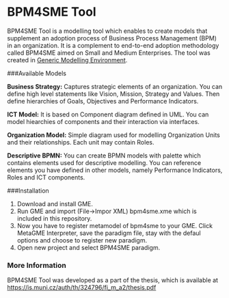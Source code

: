 BPM4SME Tool
============

BPM4SME Tool is a modelling tool which enables to create models that supplement an adoption process of Business Process Management (BPM) in an organization. It is a complement to end-to-end adoption methodology called BPM4SME aimed on Small and Medium Enterprises. The tool was created in [Generic Modelling Environment](http://http://w3.isis.vanderbilt.edu/Projects/gme/).

###Available Models

**Business Strategy:** Captures strategic elements of an organization. You can define high level statements like Vision, Mission, Strategy and Values. Then define hierarchies of Goals, Objectives and Performance Indicators.

**ICT Model:** It is based on Component diagram defined in UML. You can model hiearchies of components and their interaction via interfaces.

**Organization Model:** Simple diagram used for modelling Organization Units and their relationships. Each unit may contain Roles.

**Descriptive BPMN:** You can create BPMN models with palette which contains elements used for descriptive modelling. You can reference elements you have defined in other models, namely Performance Indicators, Roles and ICT components.

###Installation
1. Download and install GME.
2. Run GME and import (File->Impor XML) bpm4sme.xme which is included in this repository.
3. Now you have to register metamodel of bpm4sme to your GME. Click MetaGME Interpreter, save the paradigm file, stay with the defaul options and choose to register new paradigm.
4. Open new project and select BPM4SME paradigm.

### More Information
BPM4SME Tool was developed as a part of the thesis, which is available at https://is.muni.cz/auth/th/324796/fi_m_a2/thesis.pdf

